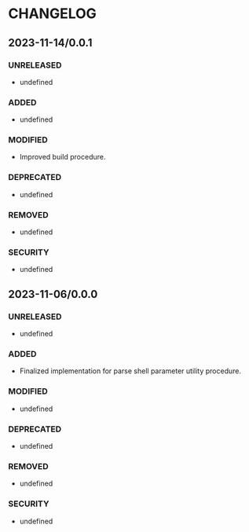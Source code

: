 #	CHANGELOG

##	2023-11-14/0.0.1

###	UNRELEASED
- undefined

###	ADDED
- undefined

###	MODIFIED
- Improved build procedure.

###	DEPRECATED
- undefined

###	REMOVED
- undefined

###	SECURITY
- undefined

##	2023-11-06/0.0.0

###	UNRELEASED
- undefined

###	ADDED
- Finalized implementation for parse shell parameter utility procedure.

###	MODIFIED
- undefined

###	DEPRECATED
- undefined

###	REMOVED
- undefined

###	SECURITY
- undefined
